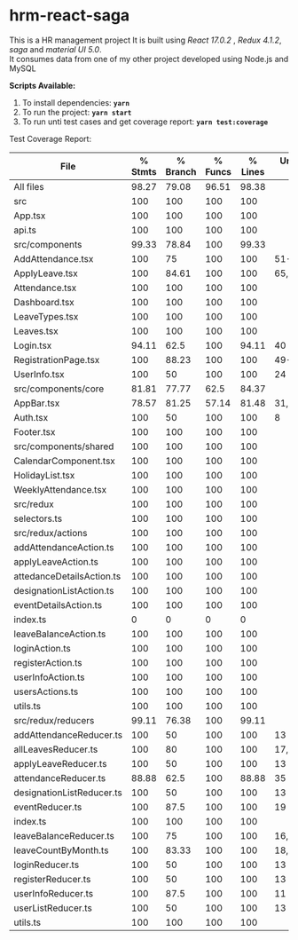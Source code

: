 # hrm-react-saga

This is a HR management project
It is built using _React 17.0.2_ , _Redux 4.1.2_, _saga_ and _material UI 5.0_.  
It consumes data from one of my other project developed using Node.js and MySQL

**Scripts Available:**
1) To install dependencies: **`yarn`**
2) To run the project: **`yarn start`**
3) To run unti test cases and get coverage report: **`yarn test:coverage`**

Test Coverage Report:

File                        | % Stmts | % Branch | % Funcs | % Lines | Uncovered Line #s 
----------------------------|---------|----------|---------|---------|-------------------
All files                   |   98.27 |    79.08 |   96.51 |   98.38 |                   
 src                        |     100 |      100 |     100 |     100 |                   
  App.tsx                   |     100 |      100 |     100 |     100 |                   
  api.ts                    |     100 |      100 |     100 |     100 |                   
 src/components             |   99.33 |    78.84 |     100 |   99.33 |                   
  AddAttendance.tsx         |     100 |       75 |     100 |     100 | 51-54             
  ApplyLeave.tsx            |     100 |    84.61 |     100 |     100 | 65,80             
  Attendance.tsx            |     100 |      100 |     100 |     100 |                   
  Dashboard.tsx             |     100 |      100 |     100 |     100 |                   
  LeaveTypes.tsx            |     100 |      100 |     100 |     100 |                   
  Leaves.tsx                |     100 |      100 |     100 |     100 |                   
  Login.tsx                 |   94.11 |     62.5 |     100 |   94.11 | 40                
  RegistrationPage.tsx      |     100 |    88.23 |     100 |     100 | 49-65             
  UserInfo.tsx              |     100 |       50 |     100 |     100 | 24                
 src/components/core        |   81.81 |    77.77 |    62.5 |   84.37 |                   
  AppBar.tsx                |   78.57 |    81.25 |   57.14 |   81.48 | 31,34,46,102,128  
  Auth.tsx                  |     100 |       50 |     100 |     100 | 8                 
  Footer.tsx                |     100 |      100 |     100 |     100 |                   
 src/components/shared      |     100 |      100 |     100 |     100 |                   
  CalendarComponent.tsx     |     100 |      100 |     100 |     100 |                   
  HolidayList.tsx           |     100 |      100 |     100 |     100 |                   
  WeeklyAttendance.tsx      |     100 |      100 |     100 |     100 |                   
 src/redux                  |     100 |      100 |     100 |     100 |                   
  selectors.ts              |     100 |      100 |     100 |     100 |                   
 src/redux/actions          |     100 |      100 |     100 |     100 |                   
  addAttendanceAction.ts    |     100 |      100 |     100 |     100 |                   
  applyLeaveAction.ts       |     100 |      100 |     100 |     100 |                   
  attedanceDetailsAction.ts |     100 |      100 |     100 |     100 |                   
  designationListAction.ts  |     100 |      100 |     100 |     100 |                   
  eventDetailsAction.ts     |     100 |      100 |     100 |     100 |                   
  index.ts                  |       0 |        0 |       0 |       0 |                   
  leaveBalanceAction.ts     |     100 |      100 |     100 |     100 |                   
  loginAction.ts            |     100 |      100 |     100 |     100 |                   
  registerAction.ts         |     100 |      100 |     100 |     100 |                   
  userInfoAction.ts         |     100 |      100 |     100 |     100 |                   
  usersActions.ts           |     100 |      100 |     100 |     100 |                   
  utils.ts                  |     100 |      100 |     100 |     100 |                   
 src/redux/reducers         |   99.11 |    76.38 |     100 |   99.11 |                   
  addAttendanceReducer.ts   |     100 |       50 |     100 |     100 | 13                
  allLeavesReducer.ts       |     100 |       80 |     100 |     100 | 17,23             
  applyLeaveReducer.ts      |     100 |       50 |     100 |     100 | 13                
  attendanceReducer.ts      |   88.88 |     62.5 |     100 |   88.88 | 35                
  designationListReducer.ts |     100 |       50 |     100 |     100 | 13                
  eventReducer.ts           |     100 |     87.5 |     100 |     100 | 19                
  index.ts                  |     100 |      100 |     100 |     100 |                   
  leaveBalanceReducer.ts    |     100 |       75 |     100 |     100 | 16,23             
  leaveCountByMonth.ts      |     100 |    83.33 |     100 |     100 | 18,49             
  loginReducer.ts           |     100 |       50 |     100 |     100 | 13                
  registerReducer.ts        |     100 |       50 |     100 |     100 | 13                
  userInfoReducer.ts        |     100 |     87.5 |     100 |     100 | 11                
  userListReducer.ts        |     100 |       50 |     100 |     100 | 13                
  utils.ts                  |     100 |      100 |     100 |     100 |                   

